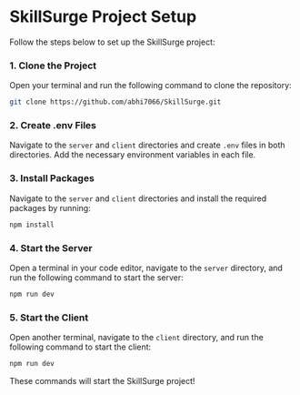 # SkillSurge Project Setup

Follow the steps below to set up the SkillSurge project:

### 1. Clone the Project
Open your terminal and run the following command to clone the repository:

```bash
git clone https://github.com/abhi7066/SkillSurge.git
```

### 2. Create .env Files
Navigate to the `server` and `client` directories and create `.env` files in both directories. Add the necessary environment variables in each file.

### 3. Install Packages
Navigate to the `server` and `client` directories and install the required packages by running:

```bash
npm install
```

### 4. Start the Server
Open a terminal in your code editor, navigate to the `server` directory, and run the following command to start the server:
```bash
npm run dev
```

### 5. Start the Client
Open another terminal, navigate to the `client` directory, and run the following command to start the client:
```bash
npm run dev
```

These commands will start the SkillSurge project!